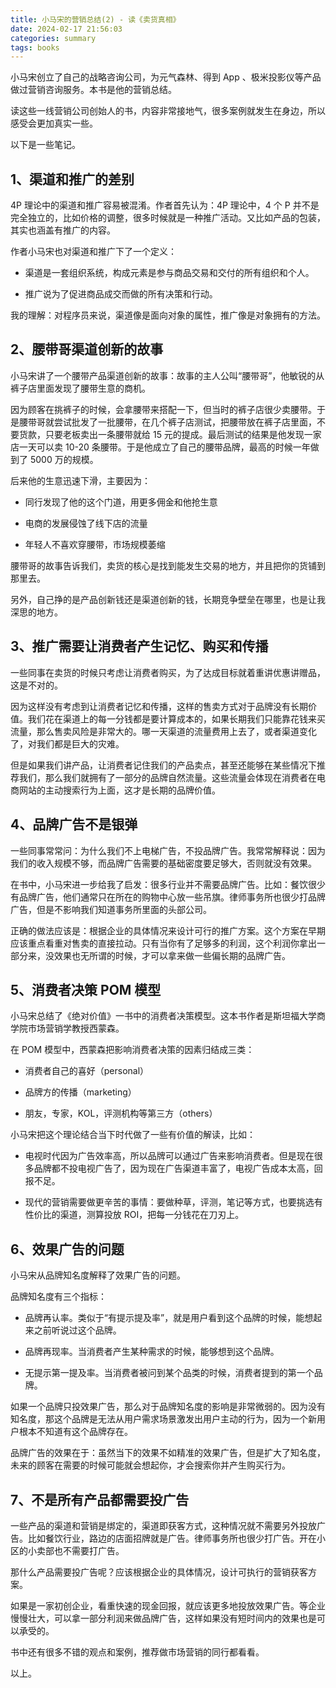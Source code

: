 ```yaml
---
title: 小马宋的营销总结(2) - 读《卖货真相》
date: 2024-02-17 21:56:03
categories: summary
tags: books
---
```


小马宋创立了自己的战略咨询公司，为元气森林、得到 App 、极米投影仪等产品做过营销咨询服务。本书是他的营销总结。

读这些一线营销公司创始人的书，内容非常接地气，很多案例就发生在身边，所以感受会更加真实一些。

以下是一些笔记。

## 1、渠道和推广的差别

4P 理论中的渠道和推广容易被混淆。作者首先认为：4P 理论中，4 个 P 并不是完全独立的，比如价格的调整，很多时候就是一种推广活动。又比如产品的包装，其实也涵盖有推广的内容。

作者小马宋也对渠道和推广下了一个定义：

 - 渠道是一套组织系统，构成元素是参与商品交易和交付的所有组织和个人。

 - 推广说为了促进商品成交而做的所有决策和行动。

我的理解：对程序员来说，渠道像是面向对象的属性，推广像是对象拥有的方法。

## 2、腰带哥渠道创新的故事

小马宋讲了一个腰带产品渠道创新的故事：故事的主人公叫“腰带哥”，他敏锐的从裤子店里面发现了腰带生意的商机。

因为顾客在挑裤子的时候，会拿腰带来搭配一下，但当时的裤子店很少卖腰带。于是腰带哥就尝试批发了一批腰带，在几个裤子店测试，把腰带放在裤子店里面，不要货款，只要老板卖出一条腰带就给 15 元的提成。最后测试的结果是他发现一家店一天可以卖 10-20 条腰带。于是他成立了自己的腰带品牌，最高的时候一年做到了 5000 万的规模。

后来他的生意迅速下滑，主要因为：

 - 同行发现了他的这个门道，用更多佣金和他抢生意

 - 电商的发展侵蚀了线下店的流量

 - 年轻人不喜欢穿腰带，市场规模萎缩

腰带哥的故事告诉我们，卖货的核心是找到能发生交易的地方，并且把你的货铺到那里去。

另外，自己挣的是产品创新钱还是渠道创新的钱，长期竞争壁垒在哪里，也是让我深思的地方。

## 3、推广需要让消费者产生记忆、购买和传播

一些同事在卖货的时候只考虑让消费者购买，为了达成目标就着重讲优惠讲赠品，这是不对的。

因为这样没有考虑到让消费者记忆和传播，这样的售卖方式对于品牌没有长期价值。我们花在渠道上的每一分钱都是要计算成本的，如果长期我们只能靠花钱来买流量，那么售卖风险是非常大的。哪一天渠道的流量费用上去了，或者渠道变化了，对我们都是巨大的灾难。

但是如果我们讲产品，让消费者记住我们的产品卖点，甚至还能够在某些情况下推荐我们，那么我们就拥有了一部分的品牌自然流量。这些流量会体现在消费者在电商网站的主动搜索行为上面，这才是长期的品牌价值。

## 4、品牌广告不是银弹

一些同事常常问：为什么我们不上电梯广告，不投品牌广告。我常常解释说：因为我们的收入规模不够，而品牌广告需要的基础密度要足够大，否则就没有效果。

在书中，小马宋进一步给我了启发：很多行业并不需要品牌广告。比如：餐饮很少有品牌广告，他们通常只在所在的购物中心放一些吊旗。律师事务所也很少打品牌广告，但是不影响我们知道事务所里面的头部公司。

正确的做法应该是：根据企业的具体情况来设计可行的推广方案。这个方案在早期应该重点看重对售卖的直接拉动。只有当你有了足够多的利润，这个利润你拿出一部分来，没效果也无所谓的时候，才可以拿来做一些偏长期的品牌广告。

## 5、消费者决策 POM 模型

小马宋总结了《绝对价值》一书中的消费者决策模型。这本书作者是斯坦福大学商学院市场营销学教授西蒙森。

在 POM 模型中，西蒙森把影响消费者决策的因素归结成三类：

 - 消费者自己的喜好（personal）

 - 品牌方的传播（marketing）

 - 朋友，专家，KOL，评测机构等第三方（others）

小马宋把这个理论结合当下时代做了一些有价值的解读，比如：

 - 电视时代因为广告效率高，所以品牌可以通过广告来影响消费者。但是现在很多品牌都不投电视广告了，因为现在广告渠道丰富了，电视广告成本太高，回报不足。

 - 现代的营销需要做更辛苦的事情：要做种草，评测，笔记等方式，也要挑选有性价比的渠道，测算投放 ROI，把每一分钱花在刀刃上。

## 6、效果广告的问题

小马宋从品牌知名度解释了效果广告的问题。

品牌知名度有三个指标：

 - 品牌再认率。类似于“有提示提及率”，就是用户看到这个品牌的时候，能想起来之前听说过这个品牌。

 - 品牌再现率。当消费者产生某种需求的时候，能够想到这个品牌。

 - 无提示第一提及率。当消费者被问到某个品类的时候，消费者提到的第一个品牌。

如果一个品牌只投效果广告，那么对于品牌知名度的影响是非常微弱的。因为没有知名度，那这个品牌是无法从用户需求场景激发出用户主动的行为，因为一个新用户根本不知道有这个品牌存在。

品牌广告的效果在于：虽然当下的效果不如精准的效果广告，但是扩大了知名度，未来的顾客在需要的时候可能就会想起你，才会搜索你并产生购买行为。

## 7、不是所有产品都需要投广告

一些产品的渠道和营销是绑定的，渠道即获客方式，这种情况就不需要另外投放广告。比如餐饮行业，路边的店面招牌就是广告。律师事务所也很少打广告。开在小区的小卖部也不需要打广告。

那什么产品需要投广告呢？应该根据企业的具体情况，设计可执行的营销获客方案。

如果是一家初创企业，看重快速的现金回报，就应该更多地投放效果广告。等企业慢慢壮大，可以拿一部分利润来做品牌广告，这样如果没有短时间内的效果也是可以承受的。

书中还有很多不错的观点和案例，推荐做市场营销的同行都看看。

以上。